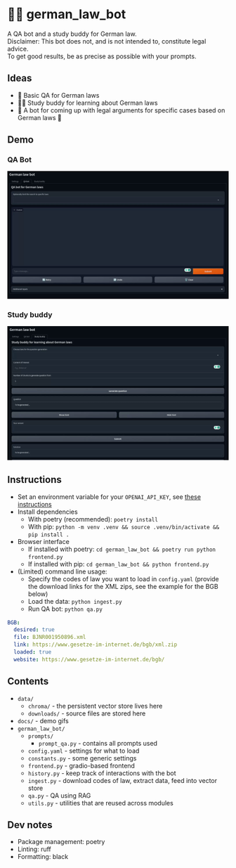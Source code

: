 # :judge: german_law_bot
A QA bot and a study buddy for German law. \
Disclaimer: This bot does not, and is not intended to, constitute legal advice. \
To get good results, be as precise as possible with your prompts.


## Ideas
* :speech_balloon: Basic QA for German laws
* :student:	Study buddy for learning about German laws
* :telescope: A bot for coming up with legal arguments for specific cases based on German laws :construction:


## Demo

### QA Bot
<img src="https://github.com/felixocker/german_law_bot/raw/main/docs/qa-bot.gif" alt="QA bot" width="800"/>

### Study buddy
<img src="https://github.com/felixocker/german_law_bot/raw/main/docs/studybuddy.gif" alt="Study buddy" width="800"/>


## Instructions
* Set an environment variable for your `OPENAI_API_KEY`, see [these instructions](https://help.openai.com/en/articles/5112595-best-practices-for-api-key-safety)
* Install dependencies
  * With poetry (recommended): `poetry install`
  * With pip: `python -m venv .venv && source .venv/bin/activate && pip install .`
* Browser interface
  * If installed with poetry: `cd german_law_bot && poetry run python frontend.py`
  * If installed with pip: `cd german_law_bot && python frontend.py`
* (Limited) command line usage:
  * Specify the codes of law you want to load in `config.yaml` (provide the download links for the XML zips, see the example for the BGB below)
  * Load the data: `python ingest.py`
  * Run QA bot: `python qa.py`

```yaml
BGB:
  desired: true
  file: BJNR001950896.xml
  link: https://www.gesetze-im-internet.de/bgb/xml.zip
  loaded: true
  website: https://www.gesetze-im-internet.de/bgb/
```


## Contents
* `data/`
  * `chroma/` - the persistent vector store lives here
  * `downloads/` - source files are stored here
* `docs/` - demo gifs
* `german_law_bot/`
  * `prompts/`
    * `prompt_qa.py` - contains all prompts used
  * `config.yaml` - settings for what to load
  * `constants.py` - some generic settings
  * `frontend.py` - gradio-based frontend
  * `history.py` - keep track of interactions with the bot
  * `ingest.py` - download codes of law, extract data, feed into vector store
  * `qa.py` - QA using RAG
  * `utils.py` - utilities that are reused across modules


## Dev notes
* Package management: poetry
* Linting: ruff
* Formatting: black
